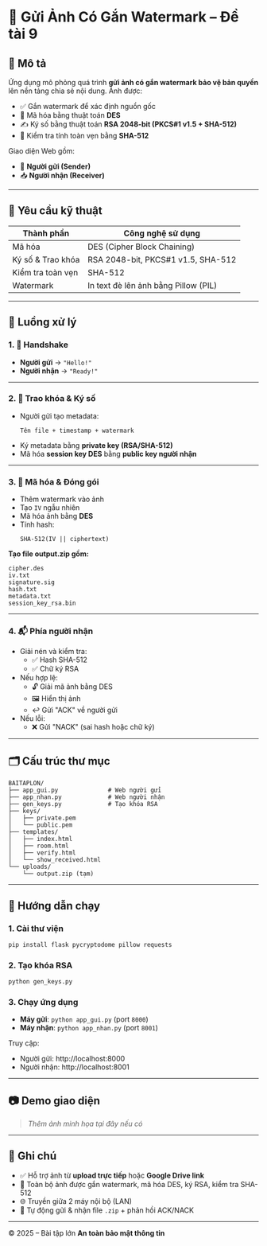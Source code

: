 
# 📸 Gửi Ảnh Có Gắn Watermark – Đề tài 9

## 📝 Mô tả

Ứng dụng mô phỏng quá trình **gửi ảnh có gắn watermark bảo vệ bản quyền** lên nền tảng chia sẻ nội dung. Ảnh được:

- ✅ Gắn watermark để xác định nguồn gốc
- 🔐 Mã hóa bằng thuật toán **DES**
- ✍️ Ký số bằng thuật toán **RSA 2048-bit (PKCS#1 v1.5 + SHA-512)**
- 🧾 Kiểm tra tính toàn vẹn bằng **SHA-512**

Giao diện Web gồm:
- 👤 **Người gửi (Sender)**
- 📥 **Người nhận (Receiver)**

---

## 🎯 Yêu cầu kỹ thuật

| Thành phần       | Công nghệ sử dụng                              |
|------------------|------------------------------------------------|
| Mã hóa           | DES (Cipher Block Chaining)                   |
| Ký số & Trao khóa| RSA 2048-bit, PKCS#1 v1.5, SHA-512            |
| Kiểm tra toàn vẹn| SHA-512                                       |
| Watermark        | In text đè lên ảnh bằng Pillow (PIL)          |

---

## 🔁 Luồng xử lý

### 1. 🤝 Handshake

- **Người gửi** → `"Hello!"`  
- **Người nhận** → `"Ready!"`

---

### 2. 🔐 Trao khóa & Ký số

- Người gửi tạo metadata:
  ```
  Tên file + timestamp + watermark
  ```
- Ký metadata bằng **private key (RSA/SHA-512)**
- Mã hóa **session key DES** bằng **public key người nhận**

---

### 3. 🧩 Mã hóa & Đóng gói

- Thêm watermark vào ảnh
- Tạo `IV` ngẫu nhiên
- Mã hóa ảnh bằng **DES**
- Tính hash:
  ```
  SHA-512(IV || ciphertext)
  ```

**Tạo file output.zip gồm:**
```
cipher.des
iv.txt
signature.sig
hash.txt
metadata.txt
session_key_rsa.bin
```

---

### 4. 📬 Phía người nhận

- Giải nén và kiểm tra:
  - ✅ Hash SHA-512
  - ✅ Chữ ký RSA
- Nếu hợp lệ:
  - 🔓 Giải mã ảnh bằng DES
  - 🖼️ Hiển thị ảnh
  - ↩️ Gửi "ACK" về người gửi
- Nếu lỗi:
  - ❌ Gửi "NACK" (sai hash hoặc chữ ký)

---

## 🗂️ Cấu trúc thư mục

```
BAITAPLON/
├── app_gui.py              # Web người gửi
├── app_nhan.py             # Web người nhận
├── gen_keys.py             # Tạo khóa RSA
├── keys/
│   ├── private.pem
│   └── public.pem
├── templates/
│   ├── index.html
│   ├── room.html
│   ├── verify.html
│   └── show_received.html
└── uploads/
    └── output.zip (tạm)
```

---

## 🚀 Hướng dẫn chạy

### 1. Cài thư viện

```bash
pip install flask pycryptodome pillow requests
```

### 2. Tạo khóa RSA

```bash
python gen_keys.py
```

### 3. Chạy ứng dụng

- **Máy gửi**: `python app_gui.py` (port `8000`)
- **Máy nhận**: `python app_nhan.py` (port `8001`)

Truy cập:
- Người gửi: http://localhost:8000  
- Người nhận: http://localhost:8001

---

## 📷 Demo giao diện

> _Thêm ảnh minh họa tại đây nếu có_

---

## 📌 Ghi chú

- ✅ Hỗ trợ ảnh từ **upload trực tiếp** hoặc **Google Drive link**
- 🔐 Toàn bộ ảnh được gắn watermark, mã hóa DES, ký RSA, kiểm tra SHA-512
- 🌐 Truyền giữa 2 máy nội bộ (LAN)
- 🔄 Tự động gửi & nhận file `.zip` + phản hồi ACK/NACK

---

© 2025 – Bài tập lớn **An toàn bảo mật thông tin**
